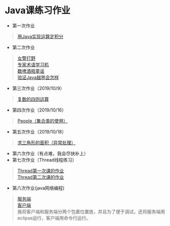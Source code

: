 # Java课练习作业
- 第一次作业
> [用Java实现运算定积分](https://github.com/lrffun/Java/blob/master/%E7%BB%83%E4%B9%A0%E2%80%94%E5%AE%9A%E7%A7%AF%E5%88%86%E7%9A%84%E8%AE%A1%E7%AE%97/src/Main/Main.java)
- 第二次作业
> [女警打野](https://github.com/lrffun/Java/blob/master/Java%E8%AF%BE%E7%BB%83%E4%B9%A0%E4%BD%9C%E4%B8%9A/%E5%A5%B3%E8%AD%A6%E6%89%93%E9%87%8E/src/Jungle/Jungle.java)
> <br>[专家术语学习机](https://github.com/lrffun/Java/blob/master/Java%E8%AF%BE%E7%BB%83%E4%B9%A0%E4%BD%9C%E4%B8%9A/%E4%B8%93%E5%AE%B6%E6%9C%AF%E8%AF%AD%E5%AD%A6%E4%B9%A0%E6%9C%BA/src/Studying/Studying.java)
> <br>[数啤酒瓶童谣](https://github.com/lrffun/Java/blob/master/Java%E8%AF%BE%E7%BB%83%E4%B9%A0%E4%BD%9C%E4%B8%9A/%E6%95%B0%E5%95%A4%E9%85%92%E7%93%B6%E7%AB%A5%E8%B0%A3/src/Nursery/Nursery.java)
> <br>[验证Java越界会怎样](https://github.com/lrffun/Java/blob/master/Java%E8%AF%BE%E7%BB%83%E4%B9%A0%E4%BD%9C%E4%B8%9A/Java%E8%B6%8A%E7%95%8C%E4%BC%9A%E6%80%8E%E6%A0%B7%E5%8F%8Alength%E7%9A%84%E4%BD%BF%E7%94%A8.md)
- 第三次作业（2019/10/9）
> [复数的四则运算](https://github.com/lrffun/Java/blob/master/Java%E8%AF%BE%E7%BB%83%E4%B9%A0%E4%BD%9C%E4%B8%9A/%E5%A4%8D%E6%95%B0%E7%9A%84%E5%9B%9B%E5%88%99%E8%BF%90%E7%AE%97/src/PluralNumber/Main.java)
- 第四次作业（2019/10/16）
> [People（集合类的使用）](https://github.com/lrffun/Java/blob/master/Java%E8%AF%BE%E7%BB%83%E4%B9%A0%E4%BD%9C%E4%B8%9A/People/src/ListTest/People.java)
- 第五次作业（2019/10/18）
> [求三角形的面积（异常处理）](https://github.com/lrffun/Java/blob/master/Java%E8%AF%BE%E7%BB%83%E4%B9%A0%E4%BD%9C%E4%B8%9A/%E6%B1%82%E4%B8%89%E8%A7%92%E5%BD%A2%E7%9A%84%E9%9D%A2%E7%A7%AF%E5%92%8C%E5%91%A8%E9%95%BF(%E5%BC%82%E5%B8%B8%E5%A4%84%E7%90%86)/src/com/triangle/Areaandperimeter/Triangle.java)
- 第六次作业（有点难，我会尽快补上）
- 第七次作业（Thread线程练习）
> [Thread第一次课的作业](https://github.com/lrffun/Java/tree/master/Java%E8%AF%BE%E7%BB%83%E4%B9%A0%E4%BD%9C%E4%B8%9A/Thread%E5%AD%A6%E4%B9%A0/src/FirstTest)
> <br>[Thread第二次课的作业](https://github.com/lrffun/Java/tree/master/Java%E8%AF%BE%E7%BB%83%E4%B9%A0%E4%BD%9C%E4%B8%9A/Thread%E5%AD%A6%E4%B9%A0/src/SecondTest)
- 第八次作业(java网络编程)
> [服务端](https://github.com/lrffun/Java/blob/master/Java%E8%AF%BE%E7%BB%83%E4%B9%A0%E4%BD%9C%E4%B8%9A/Java%E7%BD%91%E7%BB%9C%E7%BC%96%E7%A8%8B/src/ServeSocket/myServeSocket.java)<br>
> [客户端](https://github.com/lrffun/Java/blob/master/Java%E8%AF%BE%E7%BB%83%E4%B9%A0%E4%BD%9C%E4%B8%9A/Java%E7%BD%91%E7%BB%9C%E7%BC%96%E7%A8%8B/src/Socket/mySocket.java)<br>
> 我将客户端和服务端分两个包裹位置放，并且为了便于调试，还将服务端用eclipse运行，客户端用命令行运行。
